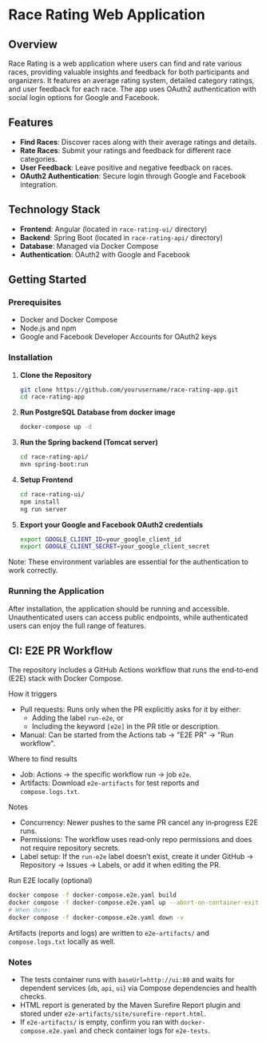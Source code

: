 # Race Rating Web Application

## Overview
Race Rating is a web application where users can find and rate various races, providing valuable insights and feedback for both participants and organizers. It features an average rating system, detailed category ratings, and user feedback for each race. The app uses OAuth2 authentication with social login options for Google and Facebook.

## Features
- **Find Races**: Discover races along with their average ratings and details.
- **Rate Races**: Submit your ratings and feedback for different race categories.
- **User Feedback**: Leave positive and negative feedback on races.
- **OAuth2 Authentication**: Secure login through Google and Facebook integration.

## Technology Stack
- **Frontend**: Angular (located in `race-rating-ui/` directory)
- **Backend**: Spring Boot (located in `race-rating-api/` directory)
- **Database**: Managed via Docker Compose
- **Authentication**: OAuth2 with Google and Facebook

## Getting Started

### Prerequisites
- Docker and Docker Compose
- Node.js and npm
- Google and Facebook Developer Accounts for OAuth2 keys

### Installation
1. **Clone the Repository**
   ```sh
   git clone https://github.com/yourusername/race-rating-app.git
   cd race-rating-app
2. **Run PostgreSQL Database from docker image**
   ```sh
   docker-compose up -d
   ```
2. **Run the Spring backend (Tomcat server)**
   ```sh
   cd race-rating-api/
   mvn spring-boot:run
   ```
3. **Setup Frontend**
    ```sh
    cd race-rating-ui/
    npm install
    ng run server
   ```
4. **Export your Google and Facebook OAuth2 credentials**
   ```sh
   export GOOGLE_CLIENT_ID=your_google_client_id
   export GOOGLE_CLIENT_SECRET=your_google_client_secret
    ```
Note: These environment variables are essential for the authentication to work correctly.

### Running the Application
After installation, the application should be running and accessible. Unauthenticated users can access public endpoints, while authenticated users can enjoy the full range of features.

## CI: E2E PR Workflow

The repository includes a GitHub Actions workflow that runs the end‑to‑end (E2E) stack with Docker Compose.

How it triggers
- Pull requests: Runs only when the PR explicitly asks for it by either:
  - Adding the label `run-e2e`, or
  - Including the keyword `[e2e]` in the PR title or description.
- Manual: Can be started from the Actions tab → "E2E PR" → "Run workflow".

Where to find results
- Job: Actions → the specific workflow run → job `e2e`.
- Artifacts: Download `e2e-artifacts` for test reports and `compose.logs.txt`.

Notes
- Concurrency: Newer pushes to the same PR cancel any in‑progress E2E runs.
- Permissions: The workflow uses read‑only repo permissions and does not require repository secrets.
- Label setup: If the `run-e2e` label doesn’t exist, create it under GitHub → Repository → Issues → Labels, or add it when editing the PR.

Run E2E locally (optional)
```sh
docker compose -f docker-compose.e2e.yaml build
docker compose -f docker-compose.e2e.yaml up --abort-on-container-exit --exit-code-from e2e-tests
# When done:
docker compose -f docker-compose.e2e.yaml down -v
```
Artifacts (reports and logs) are written to `e2e-artifacts/` and `compose.logs.txt` locally as well.


### Notes
- The tests container runs with `baseUrl=http://ui:80` and waits for dependent services (`db`, `api`, `ui`) via Compose dependencies and health checks.
- HTML report is generated by the Maven Surefire Report plugin and stored under `e2e-artifacts/site/surefire-report.html`.
- If `e2e-artifacts/` is empty, confirm you ran with `docker-compose.e2e.yaml` and check container logs for `e2e-tests`.

